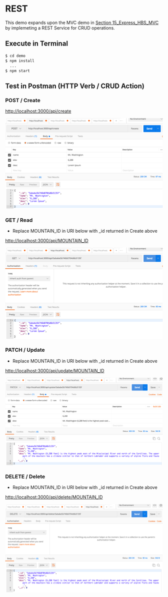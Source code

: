 # REST
This demo expands upon the MVC demo in [Section 15_Express_HBS_MVC](https://github.com/RobertFrenette/E-31_Spring_2018/tree/master/15_Express_HBS_MVC) 
by implemeting a REST Service for CRUD operations.

## Execute in Terminal
```
$ cd demo
$ npm install
  ...
$ npm start
```

## Test in Postman (HTTP Verb / CRUD Action)

### POST / Create
[http://localhost:3000/api/create](http://localhost:3000/api/create)

![Create](img/create.png?raw=true "Create")


### GET / Read
+ Replace MOUNTAIN_ID in URI below with _id returned in Create above

[http://localhost:3000/api/MOUNTAIN_ID](http://localhost:3000/api/MOUNTAIN_ID)

![Read](img/read.png?raw=true "Read")


### PATCH / Update
+ Replace MOUNTAIN_ID in URI below with _id returned in Create above

[http://localhost:3000/api/update/MOUNTAIN_ID](http://localhost:3000/api/update/MOUNTAIN_ID)

![Update](img/update.png?raw=true "Update")


### DELETE / Delete
+ Replace MOUNTAIN_ID in URI below with _id returned in Create above

[http://localhost:3000/api/delete/MOUNTAIN_ID](http://localhost:3000/api/delete/MOUNTAIN_ID)

![Delete](img/delete.png?raw=true "Delete")
